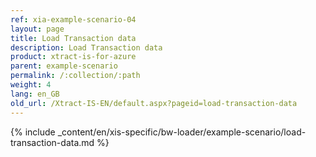 ```yaml
---
ref: xia-example-scenario-04
layout: page
title: Load Transaction data
description: Load Transaction data
product: xtract-is-for-azure
parent: example-scenario
permalink: /:collection/:path
weight: 4
lang: en_GB
old_url: /Xtract-IS-EN/default.aspx?pageid=load-transaction-data
---
```

{% include _content/en/xis-specific/bw-loader/example-scenario/load-transaction-data.md %}
